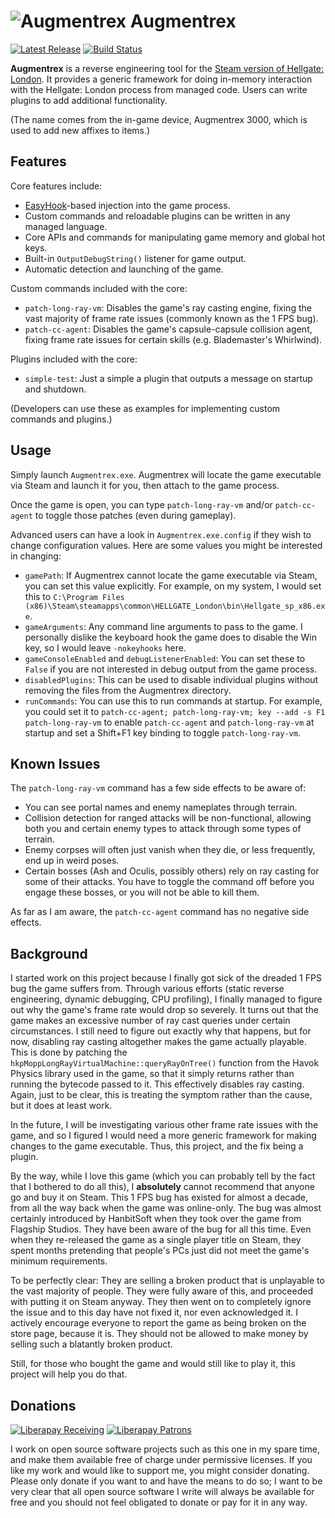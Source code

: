 # ![Augmentrex](Augmentrex/Properties/Hellgate.ico) Augmentrex

[![Latest Release](https://img.shields.io/github/release/alexrp/augmentrex/all.svg)](https://github.com/alexrp/augmentrex/releases)
[![Build Status](https://ci.appveyor.com/api/projects/status/github/alexrp/augmentrex?svg=true)](https://ci.appveyor.com/project/alexrp/augmentrex)

**Augmentrex** is a reverse engineering tool for the
[Steam version of Hellgate: London](https://store.steampowered.com/app/939520/HELLGATE_London).
It provides a generic framework for doing in-memory interaction with the
Hellgate: London process from managed code. Users can write plugins to add
additional functionality.

(The name comes from the in-game device, Augmentrex 3000, which is used to add
new affixes to items.)

## Features

Core features include:

* [EasyHook](https://easyhook.github.io)-based injection into the game process.
* Custom commands and reloadable plugins can be written in any managed language.
* Core APIs and commands for manipulating game memory and global hot keys.
* Built-in `OutputDebugString()` listener for game output.
* Automatic detection and launching of the game.

Custom commands included with the core:

* `patch-long-ray-vm`: Disables the game's ray casting engine, fixing the vast
  majority of frame rate issues (commonly known as the 1 FPS bug).
* `patch-cc-agent`: Disables the game's capsule-capsule collision agent, fixing
  frame rate issues for certain skills (e.g. Blademaster's Whirlwind).

Plugins included with the core:

* `simple-test`: Just a simple a plugin that outputs a message on startup and
  shutdown.

(Developers can use these as examples for implementing custom commands and
plugins.)

## Usage

Simply launch `Augmentrex.exe`. Augmentrex will locate the game executable via
Steam and launch it for you, then attach to the game process.

Once the game is open, you can type `patch-long-ray-vm` and/or `patch-cc-agent`
to toggle those patches (even during gameplay).

Advanced users can have a look in `Augmentrex.exe.config` if they wish to change
configuration values. Here are some values you might be interested in changing:

* `gamePath`: If Augmentrex cannot locate the game executable via Steam, you can
  set this value explicitly. For example, on my system, I would set this to
  `C:\Program Files (x86)\Steam\steamapps\common\HELLGATE_London\bin\Hellgate_sp_x86.exe`.
* `gameArguments`: Any command line arguments to pass to the game. I personally
  dislike the keyboard hook the game does to disable the Win key, so I would
  leave `-nokeyhooks` here.
* `gameConsoleEnabled` and `debugListenerEnabled`: You can set these to `False`
  if you are not interested in debug output from the game process.
* `disabledPlugins`: This can be used to disable individual plugins without
  removing the files from the Augmentrex directory.
* `runCommands`: You can use this to run commands at startup. For example, you
  could set it to
  `patch-cc-agent; patch-long-ray-vm; key --add -s F1 patch-long-ray-vm` to
  enable `patch-cc-agent` and `patch-long-ray-vm` at startup and set a Shift+F1
  key binding to toggle `patch-long-ray-vm`.

## Known Issues

The `patch-long-ray-vm` command has a few side effects to be aware of:

* You can see portal names and enemy nameplates through terrain.
* Collision detection for ranged attacks will be non-functional, allowing both
  you and certain enemy types to attack through some types of terrain.
* Enemy corpses will often just vanish when they die, or less frequently, end up
  in weird poses.
* Certain bosses (Ash and Oculis, possibly others) rely on ray casting for some
  of their attacks. You have to toggle the command off before you engage these
  bosses, or you will not be able to kill them.

As far as I am aware, the `patch-cc-agent` command has no negative side effects.

## Background

I started work on this project because I finally got sick of the dreaded 1 FPS
bug the game suffers from. Through various efforts (static reverse engineering,
dynamic debugging, CPU profiling), I finally managed to figure out why the
game's frame rate would drop so severely. It turns out that the game makes an
excessive number of ray cast queries under certain circumstances. I still need
to figure out exactly why that happens, but for now, disabling ray casting
altogether makes the game actually playable. This is done by patching the
`hkpMoppLongRayVirtualMachine::queryRayOnTree()` function from the Havok Physics
library used in the game, so that it simply returns rather than running the
bytecode passed to it. This effectively disables ray casting. Again, just to be
clear, this is treating the symptom rather than the cause, but it does at least
work.

In the future, I will be investigating various other frame rate issues with the
game, and so I figured I would need a more generic framework for making changes
to the game executable. Thus, this project, and the fix being a plugin.

By the way, while I love this game (which you can probably tell by the fact that
I bothered to do all this), I **absolutely** cannot recommend that anyone go and
buy it on Steam. This 1 FPS bug has existed for almost a decade, from all the
way back when the game was online-only. The bug was almost certainly introduced
by HanbitSoft when they took over the game from Flagship Studios. They have been
aware of the bug for all this time. Even when they re-released the game as a
single player title on Steam, they spent months pretending that people's PCs
just did not meet the game's minimum requirements.

To be perfectly clear: They are selling a broken product that is unplayable to
the vast majority of people. They were fully aware of this, and proceeded with
putting it on Steam anyway. They then went on to completely ignore the issue and
to this day have not fixed it, nor even acknowledged it. I actively encourage
everyone to report the game as being broken on the store page, because it is.
They should not be allowed to make money by selling such a blatantly broken
product.

Still, for those who bought the game and would still like to play it, this
project will help you do that.

## Donations

[![Liberapay Receiving](http://img.shields.io/liberapay/receives/alexrp.svg?logo=liberapay)](https://liberapay.com/alexrp/donate)
[![Liberapay Patrons](http://img.shields.io/liberapay/patrons/alexrp.svg?logo=liberapay)](https://liberapay.com/alexrp)

I work on open source software projects such as this one in my spare time, and
make them available free of charge under permissive licenses. If you like my
work and would like to support me, you might consider donating. Please only
donate if you want to and have the means to do so; I want to be very clear that
all open source software I write will always be available for free and you
should not feel obligated to donate or pay for it in any way.
